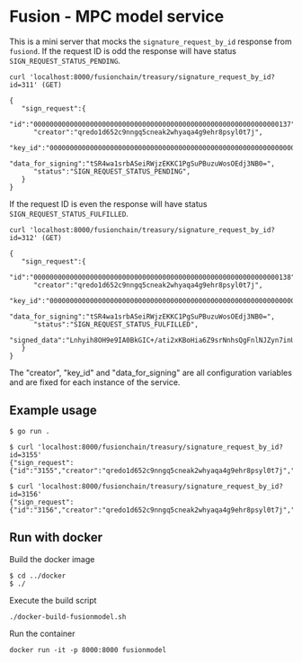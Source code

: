 # Fusion - MPC model service

This is a mini server that mocks the `signature_request_by_id` response from `fusiond`. If the request ID is odd the response will have status `SIGN_REQUEST_STATUS_PENDING`.

```
curl 'localhost:8000/fusionchain/treasury/signature_request_by_id?id=311' (GET)
```
```
{
   "sign_request":{
      "id":"0000000000000000000000000000000000000000000000000000000000000137",
      "creator":"qredo1d652c9nngq5cneak2whyaqa4g9ehr8psyl0t7j",
      "key_id":"0000000000000000000000000000000000000000000000000000000000000002",
      "data_for_signing":"tSR4wa1srbASeiRWjzEKKC1PgSuPBuzuWosOEdj3NB0=",
      "status":"SIGN_REQUEST_STATUS_PENDING",
   }
}
```

If the request ID is even the response will have status `SIGN_REQUEST_STATUS_FULFILLED`.

```
curl 'localhost:8000/fusionchain/treasury/signature_request_by_id?id=312' (GET)
```

```
{
   "sign_request":{
      "id":"0000000000000000000000000000000000000000000000000000000000000138",
      "creator":"qredo1d652c9nngq5cneak2whyaqa4g9ehr8psyl0t7j",
      "key_id":"0000000000000000000000000000000000000000000000000000000000000002",
      "data_for_signing":"tSR4wa1srbASeiRWjzEKKC1PgSuPBuzuWosOEdj3NB0=",
      "status":"SIGN_REQUEST_STATUS_FULFILLED",
      "signed_data":"Lnhyih8OH9e9IA0BkGIC+/ati2xKBoHia6Z9srNnhsQgFnlNJZyn7inUunUZ4lAIGIJ/wV1iBV7FmSzrGWsmXQA="
   }
}
```

The "creator", "key_id" and "data_for_signing" are all configuration variables and are fixed for each instance of the service.

## Example usage

```
$ go run .
```

```
$ curl 'localhost:8000/fusionchain/treasury/signature_request_by_id?id=3155'
{"sign_request":
{"id":"3155","creator":"qredo1d652c9nngq5cneak2whyaqa4g9ehr8psyl0t7j","key_id":"0000000000000000000000000000000000000000000000000000000000000001","data_for_signing":"tSR4wa1srbASeiRWjzEKKC1PgSuPBuzuWosOEdj3NB0=","status":"SIGN_REQUEST_STATUS_PENDING"}}

$ curl 'localhost:8000/fusionchain/treasury/signature_request_by_id?id=3156'
{"sign_request":{"id":"3156","creator":"qredo1d652c9nngq5cneak2whyaqa4g9ehr8psyl0t7j","key_id":"0000000000000000000000000000000000000000000000000000000000000001","data_for_signing":"tSR4wa1srbASeiRWjzEKKC1PgSuPBuzuWosOEdj3NB0=","status":"SIGN_REQUEST_STATUS_FULFILLED","signed_data":"Lnhyih8OH9e9IA0BkGIC+/ati2xKBoHia6Z9srNnhsQgFnlNJZyn7inUunUZ4lAIGIJ/wV1iBV7FmSzrGWsmXQA="}}

```

## Run with docker

Build the docker image

```
$ cd ../docker
$ ./
```
Execute the build script

```
./docker-build-fusionmodel.sh
```

Run the container

```
docker run -it -p 8000:8000 fusionmodel
```

